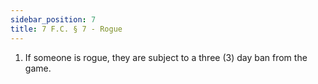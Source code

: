 ```yaml
---
sidebar_position: 7
title: 7 F.C. § 7 - Rogue
---
```


<ol type="1">
	<li>If someone is rogue, they are subject to a three (3) day ban from the game.</li>
</ol>